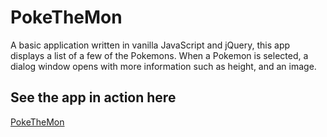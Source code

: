 # PokeTheMon

A basic application written in vanilla JavaScript and jQuery, this app displays a list of a few of the Pokemons.  When a Pokemon is selected, a dialog window opens with more information such as height, and an image.
 
## See the app in action here

[PokeTheMon](https://vidyamuniraju.github.io/PokeTheMon/)
